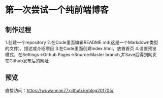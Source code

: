 # 第一次尝试一个纯前端博客
## 制作过程
1.创建一个repository
2.在Code里面编辑README.md(这是一个Markdown类型的文件)，描述或介绍项目
3.在Code里面创建index.html，放置首页
4.设置预览模式，在Settings->Github Pages->Source:Master branch,并Save后得到网页在Github发布后的网址
## 预览
直接访问：https://wuwannan77.github.io/blog201705/
